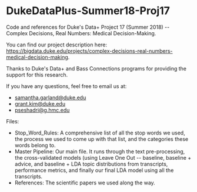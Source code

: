 # DukeDataPlus-Summer18-Proj17
Code and references for Duke's Data+ Project 17 (Summer 2018) -- Complex Decisions, Real Numbers: Medical Decision-Making.

You can find our project description here: https://bigdata.duke.edu/projects/complex-decisions-real-numbers-medical-decision-making.

Thanks to Duke's Data+ and Bass Connections programs for providing the support for this research.

If you have any questions, feel free to email us at:
- samantha.garland@duke.edu
- grant.kim@duke.edu
- pseshadri@g.hmc.edu

Files:
- Stop_Word_Rules: A comprehensive list of all the stop words we used, the process we used to come up with that list, and the categories these words belong to.
- Master Pipeline: Our main file. It runs through the text pre-processing, the cross-validated models (using Leave One Out -- baseline, baseline + advice, and baseline + LDA topic distributions from transcripts, performance metrics, and finally our final LDA model using all the transcripts.
- References: The scientific papers we used along the way.
